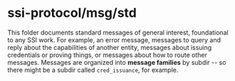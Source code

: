 # ssi-protocol/msg/std

This folder documents standard messages of general interest,
foundational to any SSI work. For example, an error message, messages to
query and reply about the capabilities of another entity, messages about
issuing credentials or proving things, or messages about how to route
other messages. Messages are organized into __message families__ by subdir
-- so there might be a subdir called `cred_issuance`, for example.